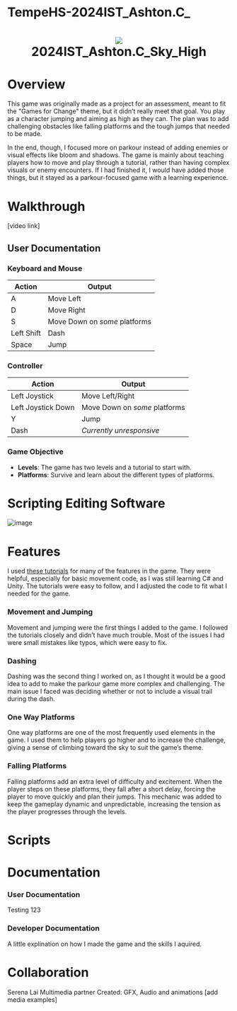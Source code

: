 # TempeHS-2024IST_Ashton.C_
<h1 align="center">
 <img src="https://user-images.githubusercontent.com/45159366/97361059-45151700-185c-11eb-9d12-dae51c79eb8a.png">
  <br />
 2024IST_Ashton.C_Sky_High
</h1>

# Overview

This game was originally made as a project for an assessment, meant to fit the "Games for Change" theme, but it didn’t really meet that goal. You play as a character jumping and aiming as high as they can. The plan was to add challenging obstacles like falling platforms and the tough jumps that needed to be made.

In the end, though, I focused more on parkour instead of adding enemies or visual effects like bloom and shadows. The game is mainly about teaching players how to move and play through a tutorial, rather than having complex visuals or enemy encounters. If I had finished it, I would have added those things, but it stayed as a parkour-focused game with a learning experience.

# Walkthrough

[video link]

## User Documentation

### Keyboard and Mouse

| Action       | Output                         |
|--------------|---------------------------------|
| A            | Move Left                      |
| D            | Move Right                     |
| S            | Move Down on *some* platforms  |
| Left Shift   | Dash                           |
| Space        | Jump                           |

### Controller

| Action             | Output                         |
|--------------------|---------------------------------|
| Left Joystick      | Move Left/Right                |
| Left Joystick Down | Move Down on *some* platforms  |
| Y                  | Jump                           |
| Dash               | *Currently unresponsive*       |

### Game Objective

- **Levels**: The game has two levels and a tutorial to start with.
- **Platforms**: Survive and learn about the different types of platforms.

# Scripting Editing Software
![image](https://github.com/user-attachments/assets/1789bb97-b77f-46ff-aa53-b6945eb882a6)

# Features

I used [these tutorials](https://www.youtube.com/watch?v=TYg07K-5ONU&list=PLyHH_4nd7MkI-jgXnEw3nSVzAqeftSSyM) for many of the features in the game. They were helpful, especially for basic movement code, as I was still learning C# and Unity. The tutorials were easy to follow, and I adjusted the code to fit what I needed for the game.

### Movement and Jumping

Movement and jumping were the first things I added to the game. I followed the tutorials closely and didn’t have much trouble. Most of the issues I had were small mistakes like typos, which were easy to fix.

### Dashing

Dashing was the second thing I worked on, as I thought it would be a good idea to add to make the parkour game more complex and challenging. The main issue I faced was deciding whether or not to include a visual trail during the dash.

### One Way Platforms

One way platforms are one of the most frequently used elements in the game. I used them to help players go higher and to increase the challenge, giving a sense of climbing toward the sky to suit the game’s theme.

### Falling Platforms

Falling platforms add an extra level of difficulty and excitement. When the player steps on these platforms, they fall after a short delay, forcing the player to move quickly and plan their jumps. This mechanic was added to keep the gameplay dynamic and unpredictable, increasing the tension as the player progresses through the levels.

# Scripts


# Documentation

### User Documentation
Testing 123
### Developer Documentation
A little explination on how I made the game and the skills I aquired.

# Collaboration

Serena Lai Multimedia partner
Created: GFX, Audio and animations
[add media examples]

